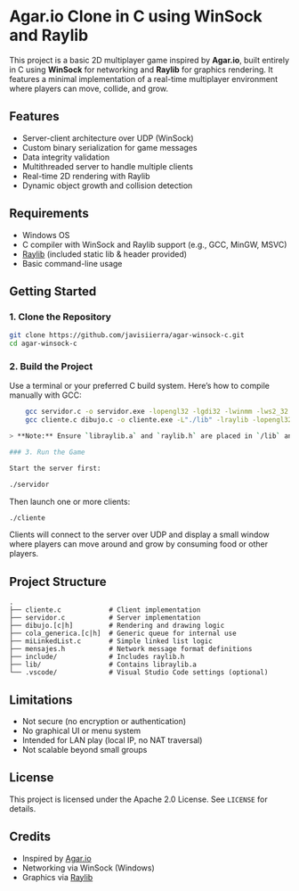 # Agar.io Clone in C using WinSock and Raylib

This project is a basic 2D multiplayer game inspired by **Agar.io**, built entirely in C using **WinSock** for networking and **Raylib** for graphics rendering. It features a minimal implementation of a real-time multiplayer environment where players can move, collide, and grow.

## Features

- Server-client architecture over UDP (WinSock)
- Custom binary serialization for game messages
- Data integrity validation
- Multithreaded server to handle multiple clients
- Real-time 2D rendering with Raylib
- Dynamic object growth and collision detection

## Requirements

- Windows OS
- C compiler with WinSock and Raylib support (e.g., GCC, MinGW, MSVC)
- [Raylib](https://www.raylib.com/) (included static lib & header provided)
- Basic command-line usage

## Getting Started

### 1. Clone the Repository

```bash
git clone https://github.com/javisiierra/agar-winsock-c.git
cd agar-winsock-c
```

### 2. Build the Project

Use a terminal or your preferred C build system. Here’s how to compile manually with GCC:

```bash
   	gcc servidor.c -o servidor.exe -lopengl32 -lgdi32 -lwinmm -lws2_32 
  	gcc cliente.c dibujo.c -o cliente.exe -L"./lib" -lraylib -lopengl32 -lgdi32 -lwinmm -lws2_32 ```

> **Note:** Ensure `libraylib.a` and `raylib.h` are placed in `/lib` and `/include`, respectively.

### 3. Run the Game

Start the server first:

./servidor
```

Then launch one or more clients:

```bash
./cliente
```

Clients will connect to the server over UDP and display a small window where players can move around and grow by consuming food or other players.

## Project Structure

```
.
├── cliente.c            # Client implementation
├── servidor.c           # Server implementation
├── dibujo.[c|h]         # Rendering and drawing logic
├── cola_generica.[c|h]  # Generic queue for internal use
├── miLinkedList.c       # Simple linked list logic
├── mensajes.h           # Network message format definitions
├── include/             # Includes raylib.h
├── lib/                 # Contains libraylib.a
└── .vscode/             # Visual Studio Code settings (optional)
```

## Limitations

- Not secure (no encryption or authentication)
- No graphical UI or menu system
- Intended for LAN play (local IP, no NAT traversal)
- Not scalable beyond small groups

## License

This project is licensed under the Apache 2.0 License. See `LICENSE` for details.

## Credits

- Inspired by [Agar.io](https://agar.io/)
- Networking via WinSock (Windows)
- Graphics via [Raylib](https://www.raylib.com/)

